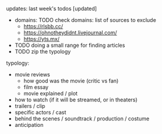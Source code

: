 updates:
last week's todos \[updated\]
- domains: TODO check domains: list of sources to exclude
   - https://rlsbb.cc/
   - https://ohnotheydidnt.livejournal.com/
   - https://yts.mx/
- TODO doing a small range for finding articles
- TODO zip the typology

typology:
- movie reviews
   - how good was the movie (critic vs fan)
   - film essay
   - movie explained / plot
- how to watch (if it will be streamed, or in theaters)
- trailers / clip
- specific actors / cast
- behind the scenes / soundtrack / production / costume
- anticipation
